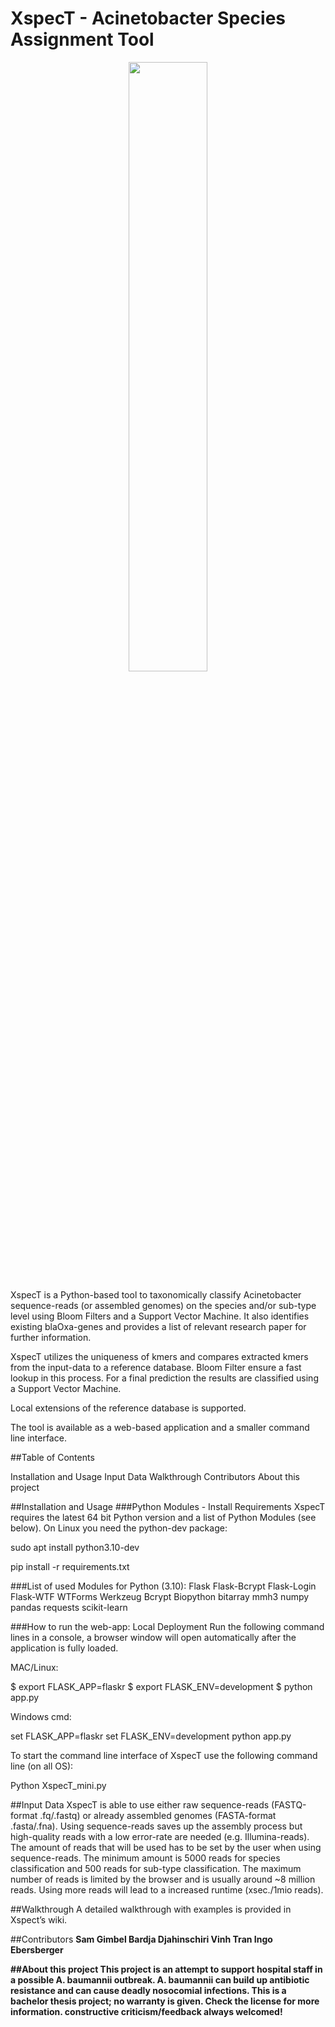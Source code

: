 # XspecT - Acinetobacter Species Assignment Tool
<p align="center">
<img src="https://github.com/BIONF/XspecT/tree/main/static/pictures/Logo.png" height="50%" width="50%">
</p>

XspecT is a Python-based tool to taxonomically classify Acinetobacter sequence-reads (or assembled genomes) on the species and/or sub-type level using Bloom Filters and a Support Vector Machine. It also identifies existing blaOxa-genes and provides a list of relevant research paper for further information.

XspecT utilizes the uniqueness of kmers and compares extracted kmers from the input-data to a reference database. Bloom Filter ensure a fast lookup in this process. For a final prediction the results are classified using a Support Vector Machine. 

Local extensions of the reference database is supported.

The tool is available as a web-based application and a smaller command line interface.


##Table of Contents

Installation and Usage
Input Data
Walkthrough
Contributors
About this project


##Installation and Usage
###Python Modules - Install Requirements
XspecT requires the latest 64 bit Python version and a list of Python Modules (see below).
On Linux you need the python-dev package:

sudo apt install python3.10-dev

pip install -r requirements.txt

###List of used Modules for Python (3.10):
Flask
Flask-Bcrypt
Flask-Login
Flask-WTF
WTForms
Werkzeug
Bcrypt
Biopython
bitarray
mmh3
numpy
pandas
requests
scikit-learn

###How to run the web-app: Local Deployment
Run the following command lines in a console, a browser window will open automatically after the application is fully loaded.

MAC/Linux:

$ export FLASK_APP=flaskr
$ export FLASK_ENV=development
$ python app.py

Windows cmd:

set FLASK_APP=flaskr
set FLASK_ENV=development
python app.py

To start the command line interface of XspecT use the following command line (on all OS):

Python XspecT_mini.py


##Input Data
XspecT is able to use either raw sequence-reads (FASTQ-format .fq/.fastq) or already assembled genomes (FASTA-format .fasta/.fna). Using sequence-reads saves up the assembly process but high-quality reads with a low error-rate are needed (e.g. Illumina-reads).
The amount of reads that will be used has to be set by the user when using sequence-reads. The minimum amount is 5000 reads for species classification and 500 reads for sub-type classification. The maximum number of reads is limited by the browser and is usually around ~8 million reads. Using more reads will lead to a increased runtime (xsec./1mio reads).

##Walkthrough
A detailed walkthrough with examples is provided in Xspect’s wiki.

##Contributors
<b>Sam Gimbel
<b>Bardja Djahinschiri
<b>Vinh Tran
<b>Ingo Ebersberger

##About this project
This project is an attempt to support hospital staff in a possible A. baumannii outbreak. A. baumannii can build up antibiotic resistance and can cause deadly nosocomial infections.
This is a bachelor thesis project; no warranty is given. Check the license for more information.
constructive criticism/feedback always welcomed!
  
